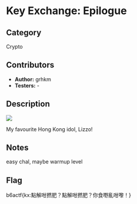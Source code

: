 # Key Exchange: Epilogue

## Category

Crypto

## Contributors

-   **Author:** grhkm
-   **Testers:** -

## Description

![](https://media.discordapp.net/attachments/933031272568221727/1140635045338554378/image.png?width=251&height=280)

My favourite Hong Kong idol, Lizzo!

## Notes

easy chal, maybe warmup level

## Flag

b6actf{kx:點解咁撚肥？點解咁撚肥？你食嘢亂咁嚟！}
